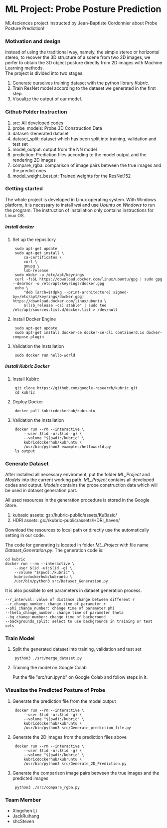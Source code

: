 # ML Project: Probe Posture Prediction
ML4sciences project instructed by Jean-Baptiste Cordonnier about Probe Posture Prediction!

### Motivation and design

Instead of using the traditional way, namely, the simple stereo or horizontal stereo, to recover the 3D structure of a scene from two 2D images, we perfer to obtain the 3D object posture directly from 2D images with Machine Learning methods. <br>
The project is divided into two stages. 

1. Generate ourselves training dataset with the python library *Kubric*. 
2. Train ResNet model according to the dataset we generated in the first step.
3. Visualize the output of our model.

### Github Folder Instruction
1. src: All developed codes
2. probe_models: Probe 3D Construction Data
3. dataset: Generated dataset <br>
4. dataset_split: dataset which has been split into training, validation and test set <br>
5. model_output: output from the NN model <br>
6. prediction: Prediction files according to the model output and the rendering 2D images <br>
7. compare_rgba: comparison of image pairs between the true images and the predict ones
8. model_weight_best.pt: Trained weights for the ResNet152


### Getting started
The whole project is developed in Linux operating system. With Windows platform, it is necessary to install *wsl* and use *Ubuntu on Windows* to run the program. The instruction of installation only contains instructions for Linux OS.

##### Install docker
1. Set up the repository<br>

        sudo apt-get update
        sudo apt-get install \
            ca-certificates \
            curl \
            gnupg \
            lsb-release
		sudo mkdir -p /etc/apt/keyrings
		curl -fsSL https://download.docker.com/linux/ubuntu/gpg | sudo gpg --dearmor -o /etc/apt/keyrings/docker.gpg
		echo \
  			"deb [arch=$(dpkg --print-architecture) signed-by=/etc/apt/keyrings/docker.gpg] https://download.docker.com/linux/ubuntu \
  			$(lsb_release -cs) stable" | sudo tee /etc/apt/sources.list.d/docker.list > /dev/null

2. Install Docker Engine<br>

		sudo apt-get update
		sudo apt-get install docker-ce docker-ce-cli containerd.io docker-compose-plugin

3. Validation the installation

		sudo docker run hello-world

##### Install Kubric Docker
1. Install Kubirc<br>
		
		git clone https://github.com/google-research/kubric.git
		cd kubric

2. Deploy Docker<br>
		
		docker pull kubricdockerhub/kubruntu

3. Validation the installation<br>
		
		docker run --rm --interactive \
           	--user $(id -u):$(id -g) \
           	--volume "$(pwd):/kubric" \
           	kubricdockerhub/kubruntu \
           	/usr/bin/python3 examples/helloworld.py
		ls output

### Generate Dataset
After installed all necessary enviroment, put the folder *ML_Project* and *Models* into the current working path. *ML_Project* contains all developed codes and output. *Models* contains the probe construction data which will be used in dataset generation part. <br>

All used resources in the generation procedure is stored in the Google Store. <br>
<ol>
<li> kubasic assets: gs://kubric-public/assets/KuBasic/
<li> HDRI assets: gs://kubric-public/assets/HDRI_haven/
</ol>
Download the resources to local path or directly use the automatically setting in our code.

The code for generating is located in folder *ML_Project* with file name *Dataset_Generation.py*.
The generation code is:

	cd kubric
	docker run --rm --interactive \            
		--user $(id -u):$(id -g) \            
		--volume "$(pwd):/kubric" \            
		kubricdockerhub/kubruntu \            
		/usr/bin/python3 src/Dataset_Generation.py

It is also possible to set parameters in dataset generation process. <br>

	--r_interval: value of distance change between different r
	--r_change_number: change time of parameter r
	--phi_change_number: change time of parameter phi
	--theta_change_number: change time of parameter theta
	--bg_change_number: change time of background
	--backgrounds_split: select to use backgrounds in training or test sets

### Train Model
1. Split the generated dataset into training, validation and test set

		python3 ./src/merge_dataset.py

2. Training the model on Google Colab

	Put the file "src/run.ipynb" on Google Colab and follow steps in it.


### Visualize the Predicted Posture of Probe
1. Generate the prediction file from the model output

		docker run --rm --interactive \           
			--user $(id -u):$(id -g) \            
			--volume "$(pwd):/kubric" \            
			kubricdockerhub/kubruntu \            
			/usr/bin/python3 src/Generate_prediction_file.py

2. Generate the 2D images from the prediction files above

		docker run --rm --interactive \            
			--user $(id -u):$(id -g) \            
			--volume "$(pwd):/kubric" \            
			kubricdockerhub/kubruntu \            
			/usr/bin/python3 src/Generate_2D_Prediction.py

3. Generate the comparison image pairs between the true images and the predicted images

		python3 ./src/compare_rgba.py

### Team Member
- Xingchen Li<br>
- JackRuihang<br>
- shcSteven